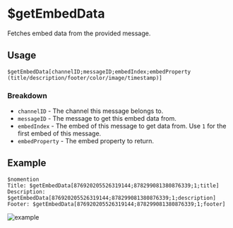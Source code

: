 # $getEmbedData
Fetches embed data from the provided message.

## Usage
```
$getEmbedData[channelID;messageID;embedIndex;embedProperty (title/description/footer/color/image/timestamp)]
```

### Breakdown
- `channelID` - The channel this message belongs to.
- `messageID` - The message to get this embed data from.
- `embedIndex` - The embed of this message to get data from. Use `1` for the first embed of this message.
- `embedProperty` - The embed property to return.

## Example
```
$nomention
Title: $getEmbedData[876920205526319144;878299081380876339;1;title]
Description: $getEmbedData[876920205526319144;878299081380876339;1;description]
Footer: $getEmbedData[876920205526319144;878299081380876339;1;footer]
```
![example](https://user-images.githubusercontent.com/69215413/130266834-50421e8e-fe9f-4b2e-8937-c9b870f3296d.png)
